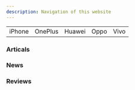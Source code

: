 ```yaml
---
description: Navigation of this website
---
```


|  |  |  |  |  |
| :--- | :--- | :--- | :--- | :--- |
| iPhone | OnePlus | Huawei | Oppo | Vivo |

### Articals

### News

### Reviews

